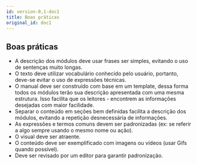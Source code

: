 ```yaml
---
id: version-0,1-doc1
title: Boas práticas
original_id: doc1
---
```


## Boas práticas

- A descrição dos módulos deve usar frases ser simples, evitando o uso de sentenças muito longas.
- O texto deve utilizar vocabulário conhecido pelo usuário, portanto, deve-se evitar o uso de expressões técnicas.
- O manual deve ser construído com base em um template, dessa forma todos os módulos terão sua descrição apresentada com uma mesma estrutura. Isso facilita que os leitores - encontrem as informações desejadas com maior facilidade.
- Separar o conteúdo em seções bem definidas facilita a descrição dos módulos, evitando a repetição desnecessária de informações.
- As expressões e termos comuns devem ser padronizadas (ex: se referir a algo sempre usando o mesmo nome ou ação).
- O visual deve ser atraente.
- O conteúdo deve ser exemplificado com imagens ou vídeos (usar Gifs quando possível).
- Deve ser revisado por um editor para garantir padronização.
